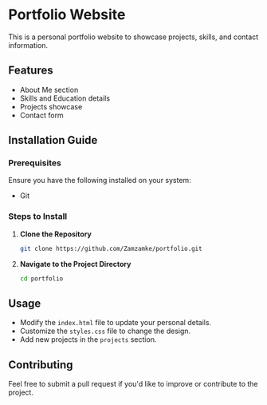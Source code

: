 # Portfolio Website

This is a personal portfolio website to showcase projects, skills, and contact information.

## Features
- About Me section
- Skills and Education details
- Projects showcase
- Contact form

## Installation Guide

### Prerequisites
Ensure you have the following installed on your system:
- Git

### Steps to Install

1. **Clone the Repository**
   ```bash
   git clone https://github.com/Zamzamke/portfolio.git
   ```

2. **Navigate to the Project Directory**
   ```bash
   cd portfolio
   ```

## Usage
- Modify the `index.html` file to update your personal details.
- Customize the `styles.css` file to change the design.
- Add new projects in the `projects` section.

## Contributing
Feel free to submit a pull request if you'd like to improve or contribute to the project.



